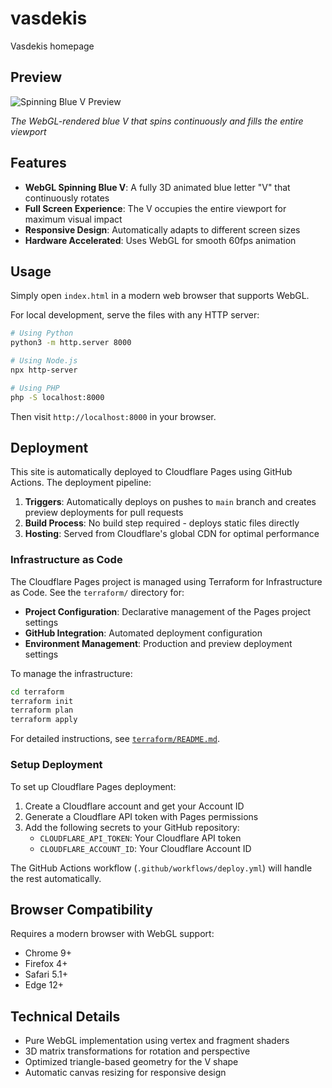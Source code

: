 # vasdekis
Vasdekis homepage

## Preview

![Spinning Blue V Preview](https://github.com/user-attachments/assets/f0595df0-d182-494b-ba37-376d18b0bbfc)

*The WebGL-rendered blue V that spins continuously and fills the entire viewport*

## Features

- **WebGL Spinning Blue V**: A fully 3D animated blue letter "V" that continuously rotates
- **Full Screen Experience**: The V occupies the entire viewport for maximum visual impact
- **Responsive Design**: Automatically adapts to different screen sizes
- **Hardware Accelerated**: Uses WebGL for smooth 60fps animation

## Usage

Simply open `index.html` in a modern web browser that supports WebGL.

For local development, serve the files with any HTTP server:

```bash
# Using Python
python3 -m http.server 8000

# Using Node.js
npx http-server

# Using PHP
php -S localhost:8000
```

Then visit `http://localhost:8000` in your browser.

## Deployment

This site is automatically deployed to Cloudflare Pages using GitHub Actions. The deployment pipeline:

1. **Triggers**: Automatically deploys on pushes to `main` branch and creates preview deployments for pull requests
2. **Build Process**: No build step required - deploys static files directly
3. **Hosting**: Served from Cloudflare's global CDN for optimal performance

### Infrastructure as Code

The Cloudflare Pages project is managed using Terraform for Infrastructure as Code. See the `terraform/` directory for:

- **Project Configuration**: Declarative management of the Pages project settings
- **GitHub Integration**: Automated deployment configuration
- **Environment Management**: Production and preview deployment settings

To manage the infrastructure:

```bash
cd terraform
terraform init
terraform plan
terraform apply
```

For detailed instructions, see [`terraform/README.md`](terraform/README.md).

### Setup Deployment

To set up Cloudflare Pages deployment:

1. Create a Cloudflare account and get your Account ID
2. Generate a Cloudflare API token with Pages permissions
3. Add the following secrets to your GitHub repository:
   - `CLOUDFLARE_API_TOKEN`: Your Cloudflare API token
   - `CLOUDFLARE_ACCOUNT_ID`: Your Cloudflare Account ID

The GitHub Actions workflow (`.github/workflows/deploy.yml`) will handle the rest automatically.

## Browser Compatibility

Requires a modern browser with WebGL support:
- Chrome 9+
- Firefox 4+
- Safari 5.1+
- Edge 12+

## Technical Details

- Pure WebGL implementation using vertex and fragment shaders
- 3D matrix transformations for rotation and perspective
- Optimized triangle-based geometry for the V shape
- Automatic canvas resizing for responsive design
